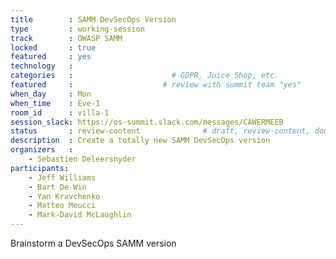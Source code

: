 ```yaml
---
title        : SAMM DevSecOps Version
type         : working-session
track        : OWASP SAMM
locked       : true
featured     : yes
technology   :
categories   :                      # GDPR, Juice Shop, etc.
featured     :                    # review with summit team "yes"
when_day     : Mon
when_time    : Eve-1
room_id      : villa-1
session_slack: https://os-summit.slack.com/messages/CAWERMEEB
status       : review-content              # draft, review-content, done
description  : Create a totally new SAMM DevSecOps version
organizers   :
    - Sebastien Deleersnyder
participants:
    - Jeff Williams
    - Bart De Win
    - Yan Kravchenko
    - Matteo Meucci
    - Mark-David McLaughlin
---
```


Brainstorm a DevSecOps SAMM version
